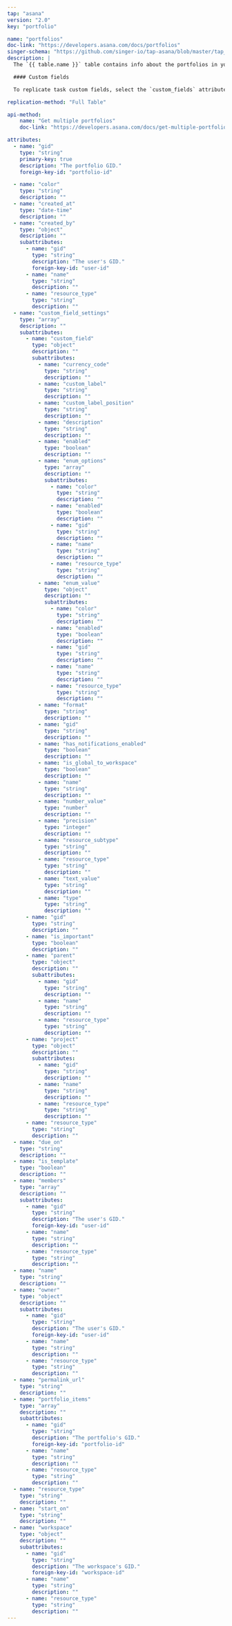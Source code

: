 ```yaml
---
tap: "asana"
version: "2.0"
key: "portfolio"

name: "portfolios"
doc-link: "https://developers.asana.com/docs/portfolios"
singer-schema: "https://github.com/singer-io/tap-asana/blob/master/tap_asana/schemas/portfolios.json"
description: |
  The `{{ table.name }}` table contains info about the portfolios in your {{ integration.display_name }} account.

  #### Custom fields

  To replicate task custom fields, select the `custom_fields` attribute in Stitch. If your destination doesn't natively support nested data structures, two subtables (`tasks__custom_fields`, `tasks__custom_fields__enum_options`) will be created.

replication-method: "Full Table"

api-method:
    name: "Get multiple portfolios"
    doc-link: "https://developers.asana.com/docs/get-multiple-portfolios"

attributes:
  - name: "gid"
    type: "string"
    primary-key: true
    description: "The portfolio GID."
    foreign-key-id: "portfolio-id"

  - name: "color"
    type: "string"
    description: ""
  - name: "created_at"
    type: "date-time"
    description: ""
  - name: "created_by"
    type: "object"
    description: ""
    subattributes:
      - name: "gid"
        type: "string"
        description: "The user's GID."
        foreign-key-id: "user-id"
      - name: "name"
        type: "string"
        description: ""
      - name: "resource_type"
        type: "string"
        description: ""
  - name: "custom_field_settings"
    type: "array"
    description: ""
    subattributes:
      - name: "custom_field"
        type: "object"
        description: ""
        subattributes:
          - name: "currency_code"
            type: "string"
            description: ""
          - name: "custom_label"
            type: "string"
            description: ""
          - name: "custom_label_position"
            type: "string"
            description: ""
          - name: "description"
            type: "string"
            description: ""
          - name: "enabled"
            type: "boolean"
            description: ""
          - name: "enum_options"
            type: "array"
            description: ""
            subattributes:
              - name: "color"
                type: "string"
                description: ""
              - name: "enabled"
                type: "boolean"
                description: ""
              - name: "gid"
                type: "string"
                description: ""
              - name: "name"
                type: "string"
                description: ""
              - name: "resource_type"
                type: "string"
                description: ""
          - name: "enum_value"
            type: "object"
            description: ""
            subattributes:
              - name: "color"
                type: "string"
                description: ""
              - name: "enabled"
                type: "boolean"
                description: ""
              - name: "gid"
                type: "string"
                description: ""
              - name: "name"
                type: "string"
                description: ""
              - name: "resource_type"
                type: "string"
                description: ""
          - name: "format"
            type: "string"
            description: ""
          - name: "gid"
            type: "string"
            description: ""
          - name: "has_notifications_enabled"
            type: "boolean"
            description: ""
          - name: "is_global_to_workspace"
            type: "boolean"
            description: ""
          - name: "name"
            type: "string"
            description: ""
          - name: "number_value"
            type: "number"
            description: ""
          - name: "precision"
            type: "integer"
            description: ""
          - name: "resource_subtype"
            type: "string"
            description: ""
          - name: "resource_type"
            type: "string"
            description: ""
          - name: "text_value"
            type: "string"
            description: ""
          - name: "type"
            type: "string"
            description: ""
      - name: "gid"
        type: "string"
        description: ""
      - name: "is_important"
        type: "boolean"
        description: ""
      - name: "parent"
        type: "object"
        description: ""
        subattributes:
          - name: "gid"
            type: "string"
            description: ""
          - name: "name"
            type: "string"
            description: ""
          - name: "resource_type"
            type: "string"
            description: ""
      - name: "project"
        type: "object"
        description: ""
        subattributes:
          - name: "gid"
            type: "string"
            description: ""
          - name: "name"
            type: "string"
            description: ""
          - name: "resource_type"
            type: "string"
            description: ""
      - name: "resource_type"
        type: "string"
        description: ""
  - name: "due_on"
    type: "string"
    description: ""
  - name: "is_template"
    type: "boolean"
    description: ""
  - name: "members"
    type: "array"
    description: ""
    subattributes:
      - name: "gid"
        type: "string"
        description: "The user's GID."
        foreign-key-id: "user-id"
      - name: "name"
        type: "string"
        description: ""
      - name: "resource_type"
        type: "string"
        description: ""
  - name: "name"
    type: "string"
    description: ""
  - name: "owner"
    type: "object"
    description: ""
    subattributes:
      - name: "gid"
        type: "string"
        description: "The user's GID."
        foreign-key-id: "user-id"
      - name: "name"
        type: "string"
        description: ""
      - name: "resource_type"
        type: "string"
        description: ""
  - name: "permalink_url"
    type: "string"
    description: ""
  - name: "portfolio_items"
    type: "array"
    description: ""
    subattributes:
      - name: "gid"
        type: "string"
        description: "The portfolio's GID."
        foreign-key-id: "portfolio-id"
      - name: "name"
        type: "string"
        description: ""
      - name: "resource_type"
        type: "string"
        description: ""
  - name: "resource_type"
    type: "string"
    description: ""
  - name: "start_on"
    type: "string"
    description: ""
  - name: "workspace"
    type: "object"
    description: ""
    subattributes:
      - name: "gid"
        type: "string"
        description: "The workspace's GID."
        foreign-key-id: "workspace-id"
      - name: "name"
        type: "string"
        description: ""
      - name: "resource_type"
        type: "string"
        description: ""
---
```

